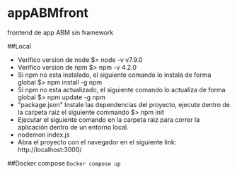 # appABMfront
frontend de app ABM sin framework

##Local

- Verifico version de node
$> node -v
v7.9.0
- Verifico version de npm
$> npm -v
4.2.0
- Si npm no esta instalado, el siguiente comando lo instala de forma global
$> npm install -g npm
- Si npm no esta actualizado, el siguiente comando lo actualiza de forma global
$> npm update -g npm
- "package.json" Instale las dependencias del proyecto, ejecute dentro de la carpeta raiz el siguiente commando 
$> npm init 
- Ejecutar el siguiente comando en la carpeta raiz para  correr la aplicación dentro de un entorno local.
- nodemon index.js
- Abra el proyecto con el navegador en el siguiente link: http://localhost:3000/

##Docker compose 
` Docker compose up `
